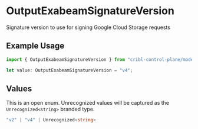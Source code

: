 # OutputExabeamSignatureVersion

Signature version to use for signing Google Cloud Storage requests

## Example Usage

```typescript
import { OutputExabeamSignatureVersion } from "cribl-control-plane/models";

let value: OutputExabeamSignatureVersion = "v4";
```

## Values

This is an open enum. Unrecognized values will be captured as the `Unrecognized<string>` branded type.

```typescript
"v2" | "v4" | Unrecognized<string>
```